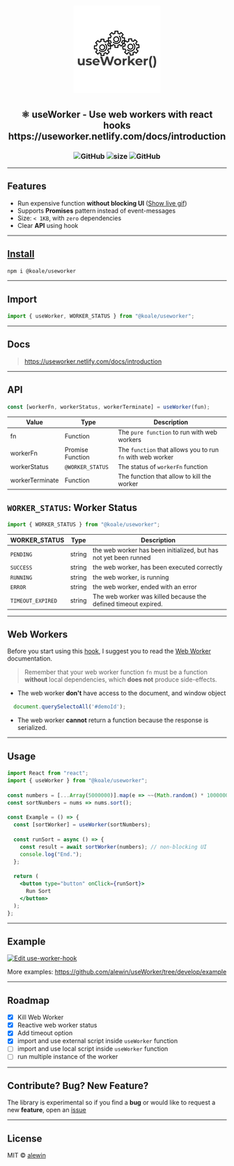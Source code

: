 <h1 align="center">
  <br>
   <img src="logo.png" alt="ShopFully International Group" title="useWorker() Use web workers with react hook" />
  <br>
</h1>

<h2 align="center">
  ⚛️ useWorker - Use web workers with react hooks
  https://useworker.netlify.com/docs/introduction
</h2>

<h3 align="center">
  <img alt="GitHub" src="https://img.shields.io/npm/dm/@koale/useworker">
  <img alt="size" src="https://img.shields.io/bundlephobia/minzip/@koale/useworker/1.2.0">
  <img alt="GitHub" src="https://img.shields.io/npm/l/@koale/useworker">
</h3>

---

## Features

- Run expensive function **without blocking UI** ([Show live gif](https://github.com/alewin/useWorker/issues/2))
- Supports **Promises** pattern instead of event-messages
- Size: `< 1KB`, with `zero` dependencies
- Clear **API** using hook

---

## [Install](https://www.npmjs.com/package/@koale/useworker)

```bash
npm i @koale/useworker
```

---

## Import

```jsx
import { useWorker, WORKER_STATUS } from "@koale/useworker";
```

---

## Docs

> https://useworker.netlify.com/docs/introduction

---


## API

```javascript
const [workerFn, workerStatus, workerTerminate] = useWorker(fun);
```

| Value           | Type             | Description                                                |
| --------------- | ---------------- | ---------------------------------------------------------- |
| fn              | Function         | The `pure function` to run with web workers                |
| workerFn        | Promise Function | The `function` that allows you to run `fn` with web worker |
| workerStatus    | `@WORKER_STATUS` | The status of `workerFn` function                          |
| workerTerminate | Function         | The function that allow to kill the worker                 |

## `WORKER_STATUS`: Worker Status

```jsx
import { WORKER_STATUS } from "@koale/useworker";
```

| WORKER_STATUS     | Type   | Description                                                      |
| ----------------- | ------ | ---------------------------------------------------------------- |
| `PENDING`         | string | the web worker has been initialized, but has not yet been runned |
| `SUCCESS`         | string | the web worker, has been executed correctly                      |
| `RUNNING`         | string | the web worker, is running                                       |
| `ERROR`           | string | the web worker, ended with an error                              |
| `TIMEOUT_EXPIRED` | string | The web worker was killed because the defined timeout expired.   |

---

## Web Workers

Before you start using this [hook](https://www.npmjs.com/package/@koale/useworker), I suggest you to read the [Web Worker](https://developer.mozilla.org/en-US/docs/Web/API/Web_Workers_API/Using_web_workers) documentation.

> Remember that your web worker function `fn` must be a function **without** local dependencies, which **does not** produce side-effects.

- The web worker **don't** have access to the document, and window object

```javascript
  document.querySelectoAll('#demoId');
```

- The web worker **cannot** return a function because the response is serialized.

---

## Usage

```jsx
import React from "react";
import { useWorker } from "@koale/useworker";

const numbers = [...Array(5000000)].map(e => ~~(Math.random() * 1000000));
const sortNumbers = nums => nums.sort();

const Example = () => {
  const [sortWorker] = useWorker(sortNumbers);

  const runSort = async () => {
    const result = await sortWorker(numbers); // non-blocking UI
    console.log("End.");
  };

  return (
    <button type="button" onClick={runSort}>
      Run Sort
    </button>
  );
};

```

---

## Example

[![Edit use-worker-hook](https://codesandbox.io/static/img/play-codesandbox.svg)](https://codesandbox.io/s/exciting-jackson-b5ljt?fontsize=14&hidenavigation=1&theme=dark)

More examples: https://github.com/alewin/useWorker/tree/develop/example

---

## Roadmap

- [x] Kill Web Worker
- [x] Reactive web worker status
- [x] Add timeout option
- [x] import and use external script inside `useWorker` function
- [ ] import and use local script inside `useWorker` function
- [ ] run multiple instance of the worker

---

## Contribute? Bug? New Feature?

The library is experimental so if you find a **bug** or would like to request a new **feature**, open an [issue](https://github.com/alewin/useWorker/issues/new)

---

## License

MIT © [alewin](https://github.com/alewin)
